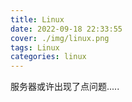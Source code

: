 ```yaml
---
title: Linux
date: 2022-09-18 22:33:55
cover: ./img/linux.png
tags: Linux
categories: linux
---
```










服务器或许出现了点问题.....
